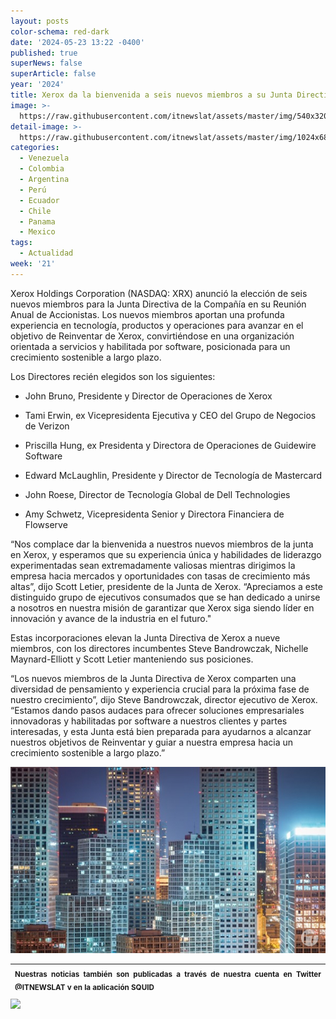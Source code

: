 ```yaml
---
layout: posts
color-schema: red-dark
date: '2024-05-23 13:22 -0400'
published: true
superNews: false
superArticle: false
year: '2024'
title: Xerox da la bienvenida a seis nuevos miembros a su Junta Directiva
image: >-
  https://raw.githubusercontent.com/itnewslat/assets/master/img/540x320/Edificio-Oficinas-p.jpg
detail-image: >-
  https://raw.githubusercontent.com/itnewslat/assets/master/img/1024x680/Edificio-Oficinas-g.jpg
categories:
  - Venezuela
  - Colombia
  - Argentina
  - Perú
  - Ecuador
  - Chile
  - Panama
  - Mexico
tags:
  - Actualidad
week: '21'
---
```

Xerox Holdings Corporation (NASDAQ: XRX) anunció la elección de seis nuevos miembros para la Junta Directiva de la Compañía en su Reunión Anual de Accionistas. Los nuevos miembros aportan una profunda experiencia en tecnología, productos y operaciones para avanzar en el objetivo de Reinventar de Xerox, convirtiéndose en una organización orientada a servicios y habilitada por software, posicionada para un crecimiento sostenible a largo plazo.

Los Directores recién elegidos son los siguientes:

- John Bruno, Presidente y Director de Operaciones de Xerox

- Tami Erwin, ex Vicepresidenta Ejecutiva y CEO del Grupo de Negocios de Verizon

- Priscilla Hung, ex Presidenta y Directora de Operaciones de Guidewire Software

- Edward McLaughlin, Presidente y Director de Tecnología de Mastercard

- John Roese, Director de Tecnología Global de Dell Technologies

- Amy Schwetz, Vicepresidenta Senior y Directora Financiera de Flowserve

“Nos complace dar la bienvenida a nuestros nuevos miembros de la junta en Xerox, y esperamos que su experiencia única y habilidades de liderazgo experimentadas sean extremadamente valiosas mientras dirigimos la empresa hacia mercados y oportunidades con tasas de crecimiento más altas”, dijo Scott Letier, presidente de la Junta de Xerox. “Apreciamos a este distinguido grupo de ejecutivos consumados que se han dedicado a unirse a nosotros en nuestra misión de garantizar que Xerox siga siendo líder en innovación y avance de la industria en el futuro."

Estas incorporaciones elevan la Junta Directiva de Xerox a nueve miembros, con los directores incumbentes Steve Bandrowczak, Nichelle Maynard-Elliott y Scott Letier manteniendo sus posiciones.

“Los nuevos miembros de la Junta Directiva de Xerox comparten una diversidad de pensamiento y experiencia crucial para la próxima fase de nuestro crecimiento”, dijo Steve Bandrowczak, director ejecutivo de Xerox. “Estamos dando pasos audaces para ofrecer soluciones empresariales innovadoras y habilitadas por software a nuestros clientes y partes interesadas, y esta Junta está bien preparada para ayudarnos a alcanzar nuestros objetivos de Reinventar y guiar a nuestra empresa hacia un crecimiento sostenible a largo plazo.”

![](https://raw.githubusercontent.com/itnewslat/assets/master/img/540x320/Edificio-Oficinas-p.jpg)

<table style="height: 42px;" width="569">
<tbody>
<tr>
<td style="text-align: justify;"><sub><strong>Nuestras noticias también son publicadas a través de nuestra cuenta en Twitter <a href="https://twitter.com/itnewslat?lang=es">@ITNEWSLAT</a> y en la aplicación <a href="https://squidapp.co/en/">SQUID</a></strong></sub></td>
</tr>
</tbody>
</table>

<img src="https://tracker.metricool.com/c3po.jpg?hash=56f88a41e39ab42c063cc51676587a04"/>
